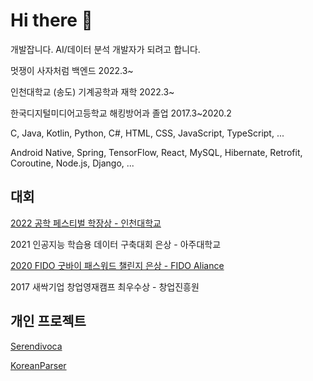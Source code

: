 # Hi there 👋

개발잡니다. AI/데이터 분석 개발자가 되려고 합니다.

<p>
  멋쟁이 사자처럼 백엔드 2022.3~
  
  인천대학교 (송도) 기계공학과 재학 2022.3~

  한국디지털미디어고등학교 해킹방어과 졸업 2017.3~2020.2
</p>

<p>
C, Java, Kotlin, Python, C#, HTML, CSS, JavaScript, TypeScript, ...

  Android Native, Spring, TensorFlow, React, MySQL, Hibernate, Retrofit, Coroutine, Node.js, Django, ... 
</p>

## 대회

<p>
<a href="https://github.com/GoldenMine0502/INUMinecraftLauncher">2022 공학 페스티벌 학장상 - 인천대학교</a>

2021 인공지능 학습용 데이터 구축대회 은상 - 아주대학교

<a href="https://github.com/owjs3901/ProtectHome">2020 FIDO 굿바이 패스워드 챌린지 은상 - FIDO Aliance</a>

2017 새싹기업 창업영재캠프 최우수상 - 창업진흥원
</p>

## 개인 프로젝트

<p>
  <a href="https://github.com/GoldenMine0502/Serendivoca">Serendivoca</a>

  <a href="https://github.com/GoldenMine0502/KoreanParser5">KoreanParser</a>
</p>

<!--
**GoldenMine0502/GoldenMine0502** is a ✨ _special_ ✨ repository because its `README.md` (this file) appears on your GitHub profile.

Here are some ideas to get you started:

- 🔭 I’m currently working on ...
- 🌱 I’m currently learning ...
- 👯 I’m looking to collaborate on ...
- 🤔 I’m looking for help with ...
- 💬 Ask me about ...
- 📫 How to reach me: ...
- 😄 Pronouns: ...
- ⚡ Fun fact: ...
-->
